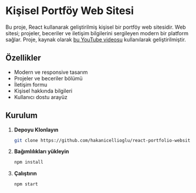 # Kişisel Portföy Web Sitesi

Bu proje, React kullanarak geliştirilmiş kişisel bir portföy web sitesidir. Web sitesi; projeler, beceriler ve iletişim bilgilerini sergileyen modern bir platform sağlar. Proje, kaynak olarak [bu YouTube videosu](https://www.youtube.com/watch?v=o3IP5HeFRO0&list=PL8lb41dU5azh56V5XT6OVG8mCqHXvDp58&t=8965s) kullanılarak geliştirilmiştir.

## Özellikler

- Modern ve responsive tasarım
- Projeler ve beceriler bölümü
- İletişim formu
- Kişisel hakkında bilgileri
- Kullanıcı dostu arayüz

## Kurulum

1. **Depoyu Klonlayın**
   ```bash
   git clone https://github.com/hakanicellioglu/react-portfolio-website.git

2. **Bağımlılıkları yükleyin**
   ```bash
   npm install

3. **Çalıştırın**
   ```bash
   npm start

